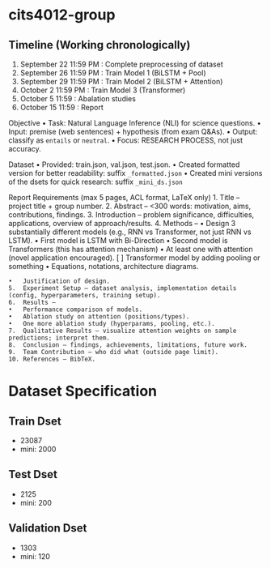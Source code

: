 # cits4012-group

## Timeline (Working chronologically)
1. September 22 11:59 PM : Complete preprocessing of dataset
2. September 26 11:59 PM : Train Model 1 (BiLSTM + Pool)
3. September 29 11:59 PM : Train Model 2 (BiLSTM + Attention)
4. October 2 11:59 PM : Train Model 3 (Transformer)
5. October 5 11:59 : Abalation studies
6. October 15 11:59 : Report


Objective
	•	Task: Natural Language Inference (NLI) for science questions.
	•	Input: premise (web sentences) + hypothesis (from exam Q&As).
	•	Output: classify as `entails` or `neutral`.
	•	Focus: RESEARCH PROCESS, not just accuracy.

Dataset
	•	Provided: train.json, val.json, test.json.
	•	Created formatted version for better readability: suffix `_formatted.json`
	•	Created mini versions of the dsets for quick research: suffix `_mini_ds.json`
	
Report Requirements (max 5 pages, ACL format, LaTeX only)
	1.	Title – project title + group number.
	2.	Abstract – <300 words: motivation, aims, contributions, findings.
	3.	Introduction – problem significance, difficulties, applications, overview of approach/results.
	4.	Methods –
	•	Design 3 substantially different models (e.g., RNN vs Transformer, not just RNN vs LSTM).
		•	First model is LSTM with Bi-Direction
		•	Second model is Transformers (this has attention mechanism)
	•	At least one with attention (novel application encouraged). 
		[ ] Transformer model by adding pooling or something 
	•	Equations, notations, architecture diagrams.

	•	Justification of design.
	5.	Experiment Setup – dataset analysis, implementation details (config, hyperparameters, training setup).
	6.	Results –
	•	Performance comparison of models.
	•	Ablation study on attention (positions/types).
	•	One more ablation study (hyperparams, pooling, etc.).
	7.	Qualitative Results – visualize attention weights on sample predictions; interpret them.
	8.	Conclusion – findings, achievements, limitations, future work.
	9.	Team Contribution – who did what (outside page limit).
	10.	References – BibTeX.

# Dataset Specification
## Train Dset
 - 23087
 - mini: 2000 
## Test Dset
 - 2125
 - mini: 200
## Validation Dset
 - 1303
 - mini: 120